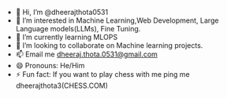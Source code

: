 - 👋 Hi, I’m @dheerajthota0531
- 👀 I’m interested in Machine Learning,Web Development, Large Language models(LLMs), Fine Tuning.
- 🌱 I’m currently learning MLOPS
- 💞️ I’m looking to collaborate on Machine learning projects.
- 📫 Email me dheeraj.thota.0531@gmail.com
- 😄 Pronouns: He/Him
- ⚡ Fun fact: If you want to play chess with me ping me dheerajthota3(CHESS.COM)

<!---
dheerajthota0531/dheerajthota0531 is a ✨ special ✨ repository because its `README.md` (this file) appears on your GitHub profile.
You can click the Preview link to take a look at your changes.
--->
